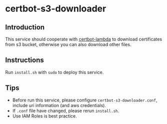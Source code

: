 # certbot-s3-downloader

## Introduction

This service should cooperate with [certbot-lambda](https://github.com/rog2/certbot-lambda) to download certificates from s3 bucket, otherwise you can also download other files.

## Instructions

Run `install.sh` with `sudo` to deploy this service.

## Tips

- Before run this service, please configure  `certbot-s3-downloader.conf`, include uri information (and aws credentials).
- If `.conf` file have changed, please rerun `install.sh`.
- Use IAM Roles is best practice.